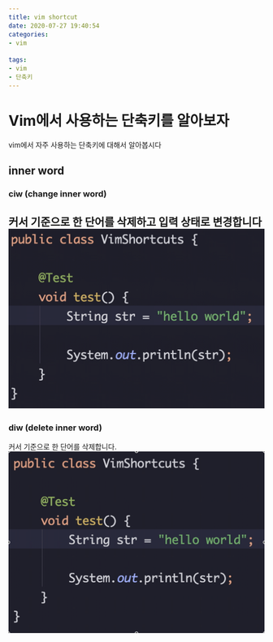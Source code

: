 ```yaml
---
title: vim shortcut
date: 2020-07-27 19:40:54
categories:
- vim

tags: 
- vim
- 단축키
---
```

# Vim에서 사용하는 단축키를 알아보자
vim에서 자주 사용하는 단축키에 대해서 알아봅시다

## inner word
### ciw (change inner word)
커서 기준으로 한 단어를 삭제하고 입력 상태로 변경합니다
![change inner word](./vim-shortcut/ciw.gif)
---
### diw (delete inner word)
커서 기준으로 한 단어를 삭제합니다.
![delete inner word](./vim-shortcut/diw.gif)
